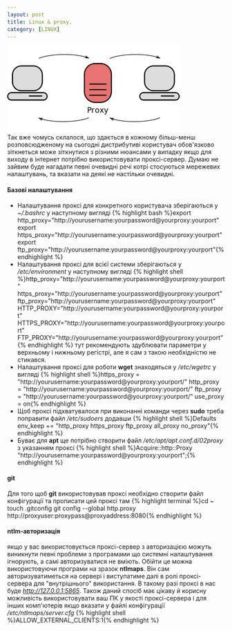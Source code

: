 ```yaml
---
layout: post
title: Linux & proxy.
category: [LINUX]
---
```

![proxy logo](/assets/media/proxy.png?style=head)  
Так вже чомусь склалося, що здається в кожному більш-менш розповсюдженому на сьогодні дистрибутиві користувач обов'язково зіткнеться може зіткнутися з різними нюансами у випадку якщо для виходу в інтернет потрібно використовувати проксі-сервер.
Думаю не зайвим буде нагадати певні очевидні речі котрі стосуються мережевих налаштувань, та вказати на деякі не настільки очевидні. <!--more-->

#### Базові налаштування
- Налаштування проксі для конкретного користувача зберігаються у *~/.bashrc* у наступному вигляді
  {% highlight bash %}export http_proxy="http://yourusername:yourpassword@yourproxy:yourport"
export https_proxy="http://yourusername:yourpassword@yourproxy:yourport"
export ftp_proxy="http://yourusername:yourpassword@yourproxy:yourport"{% endhighlight %}
- Налаштування проксі для всієї системи зберігаються у */etc/environment* у наступному вигляді
  {% highlight shell %}http_proxy="http://yourusername:yourpassword@yourproxy:yourport"
https_proxy="http://yourusername:yourpassword@yourproxy:yourport"
ftp_proxy="http://yourusername:yourpassword@yourproxy:yourport"
HTTP_PROXY="http://yourusername:yourpassword@yourproxy:yourport"
HTTPS_PROXY="http://yourusername:yourpassword@yourproxy:yourport"
FTP_PROXY="http://yourusername:yourpassword@yourproxy:yourport"{% endhighlight %}
тут рекомендують здублювати параметри у верхньому і нижньому регістрі, але я сам з такою необхідністю не стикався.
- Налаштування проксі для роботи **wget** знаходяться у */etc/wgetrc* у вигляді
  {% highlight shell %}https_proxy = "http://yourusername:yourpassword@yourproxy:yourport/"
http_proxy = "http://yourusername:yourpassword@yourproxy:yourport/"
ftp_proxy = "http://yourusername:yourpassword@yourproxy:yourport/"
use_proxy = on{% endhighlight %}
- Щоб проксі підхватувалося при виконанні команди через **sudo** треба поправити файл */etc/sudoers* додавши
  {% highlight shell %}Defaults env_keep += "http_proxy https_proxy ftp_proxy all_proxy no_proxy"{% endhighlight %}
- Буває для **apt** ще потрібно створити файл */etc/apt/apt.conf.d/02proxy* з указанням проксі
  {% highlight shell %}Acquire::http::Proxy "http://yourusername:yourpassword@yourproxy:yourport";{% endhighlight %}

#### git
Для того щоб **git** використовував проксі необхідно створити файл конфігурації та прописати цей проксі там
    {% highlight terminal %}cd ~
touch .gitconfig
git config --global http.proxy http://proxyuser:proxypass@proxyaddress:8080{% endhighlight %}

#### ntlm-авторизація
якщо у вас використовується проксі-сервер з авторизацією можуть виникнути певні проблеми з програмами що системні налаштування ігнорують, а самі авторизуватися не вміють. Обійти це можна використовуючи програми на зразок **ntlmaps**. Він сам авторизуватиметься на сервері і виступатиме далі в ролі проксі-сервера для "внутрішнього" використання. В такому разі проксі в нас буде *http://127.0.0.1:5865*. Також даний спосіб має цікаву й корисну можливість використовувати ваш ПК у якості проксі-сервера і для інших комп'ютерів якщо вказати у файлі конфігурації */etc/ntlmaps/server.cfg*
  {% highlight shell %}ALLOW_EXTERNAL_CLIENTS:1{% endhighlight %}
